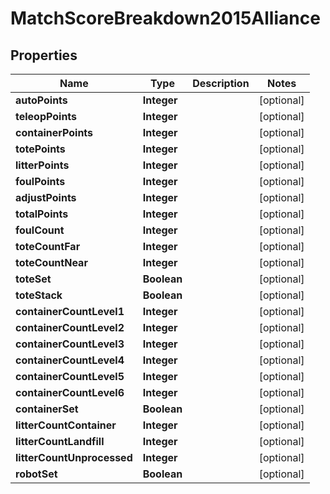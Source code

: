 # MatchScoreBreakdown2015Alliance

## Properties
Name | Type | Description | Notes
------------ | ------------- | ------------- | -------------
**autoPoints** | **Integer** |  |  [optional]
**teleopPoints** | **Integer** |  |  [optional]
**containerPoints** | **Integer** |  |  [optional]
**totePoints** | **Integer** |  |  [optional]
**litterPoints** | **Integer** |  |  [optional]
**foulPoints** | **Integer** |  |  [optional]
**adjustPoints** | **Integer** |  |  [optional]
**totalPoints** | **Integer** |  |  [optional]
**foulCount** | **Integer** |  |  [optional]
**toteCountFar** | **Integer** |  |  [optional]
**toteCountNear** | **Integer** |  |  [optional]
**toteSet** | **Boolean** |  |  [optional]
**toteStack** | **Boolean** |  |  [optional]
**containerCountLevel1** | **Integer** |  |  [optional]
**containerCountLevel2** | **Integer** |  |  [optional]
**containerCountLevel3** | **Integer** |  |  [optional]
**containerCountLevel4** | **Integer** |  |  [optional]
**containerCountLevel5** | **Integer** |  |  [optional]
**containerCountLevel6** | **Integer** |  |  [optional]
**containerSet** | **Boolean** |  |  [optional]
**litterCountContainer** | **Integer** |  |  [optional]
**litterCountLandfill** | **Integer** |  |  [optional]
**litterCountUnprocessed** | **Integer** |  |  [optional]
**robotSet** | **Boolean** |  |  [optional]
